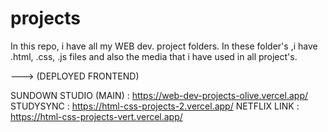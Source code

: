 # projects

In this repo, i have all my WEB dev. project folders.
In these folder's ,i have .html, .css, .js files and also the media that i have used in all project's.

---> (DEPLOYED FRONTEND)

SUNDOWN STUDIO (MAIN) : https://web-dev-projects-olive.vercel.app/
STUDYSYNC : https://html-css-projects-2.vercel.app/
NETFLIX LINK : https://html-css-projects-vert.vercel.app/
